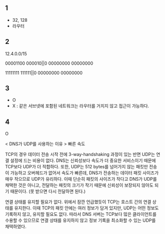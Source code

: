 ## 1

-   32, 128
-   라우터

## 2

12.4.0.0/15

00001100 000010||0 00000000 00000000

11111111 111111||0 00000000 00000000

## 3

-   O
-   X : 같은 서브넷에 포함된 네트워크는 라우터를 거치지 않고 접근이 가능하다.

## 4

O

< DNS가 UDP를 사용하는 이유 >
빠른 속도

TCP의 경우 데이터 전송 시작 전에 3-way-handshaking 과정이 있는 반면 UDP는 연결 설정에 드는 비용이 없다. DNS는 신뢰성보다 속도가 더 중요한 서비스이기 때문에 TCP보다 UDP가 더 적합하다.
또한, UDP는 512 bytes를 넘어가지 않는 패킷만 전송이 가능하고 오버헤드가 없어서 속도가 빠른데, DNS가 전송하는 데이터 패킷 사이즈가 매우 작으므로 UDP가 유리하다.
이때 단순히 패킷의 사이즈가 작다고 DNS가 UDP를 채택한 것은 아니고, 전달하는 패킷의 크기가 작기 때문에 신뢰성이 보장되지 않아도 되기 때문이다. (못 받으면 다시 전달하면 된다.)

연결 상태를 유지할 필요가 없다.
위에서 잠깐 언급했듯이 TCP는 호스트 간의 연결 상태를 유지한다. 이때 TCP의 패킷 안에는 여러 정보가 담겨 있지만, UDP는 어떤 정보도 기록하지 않고, 유지할 필요도 없다. 따라서 DNS 서버는 TCP보다 많은 클라이언트를 수용할 수 있으므로 연결 상태를 유지하지 않고 정보 기록을 최소화할 수 있는 UDP를 채택하였다.
